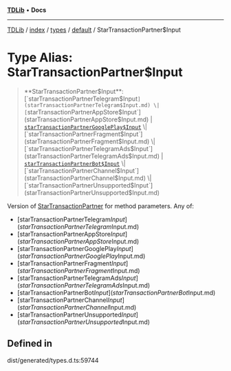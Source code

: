 [**TDLib**](../../../../../../README.md) • **Docs**

***

[TDLib](../../../../../../modules.md) / [index](../../../../../README.md) / [types](../../../README.md) / [default](../README.md) / StarTransactionPartner$Input

# Type Alias: StarTransactionPartner$Input

> **StarTransactionPartner$Input**: [`starTransactionPartnerTelegram$Input`](starTransactionPartnerTelegram$Input.md) \| [`starTransactionPartnerAppStore$Input`](starTransactionPartnerAppStore$Input.md) \| [`starTransactionPartnerGooglePlay$Input`](starTransactionPartnerGooglePlay$Input.md) \| [`starTransactionPartnerFragment$Input`](starTransactionPartnerFragment$Input.md) \| [`starTransactionPartnerTelegramAds$Input`](starTransactionPartnerTelegramAds$Input.md) \| [`starTransactionPartnerBot$Input`](starTransactionPartnerBot$Input.md) \| [`starTransactionPartnerChannel$Input`](starTransactionPartnerChannel$Input.md) \| [`starTransactionPartnerUnsupported$Input`](starTransactionPartnerUnsupported$Input.md)

Version of [StarTransactionPartner](StarTransactionPartner.md) for method parameters.
Any of:
- [starTransactionPartnerTelegram$Input](starTransactionPartnerTelegram$Input.md)
- [starTransactionPartnerAppStore$Input](starTransactionPartnerAppStore$Input.md)
- [starTransactionPartnerGooglePlay$Input](starTransactionPartnerGooglePlay$Input.md)
- [starTransactionPartnerFragment$Input](starTransactionPartnerFragment$Input.md)
- [starTransactionPartnerTelegramAds$Input](starTransactionPartnerTelegramAds$Input.md)
- [starTransactionPartnerBot$Input](starTransactionPartnerBot$Input.md)
- [starTransactionPartnerChannel$Input](starTransactionPartnerChannel$Input.md)
- [starTransactionPartnerUnsupported$Input](starTransactionPartnerUnsupported$Input.md)

## Defined in

dist/generated/types.d.ts:59744
